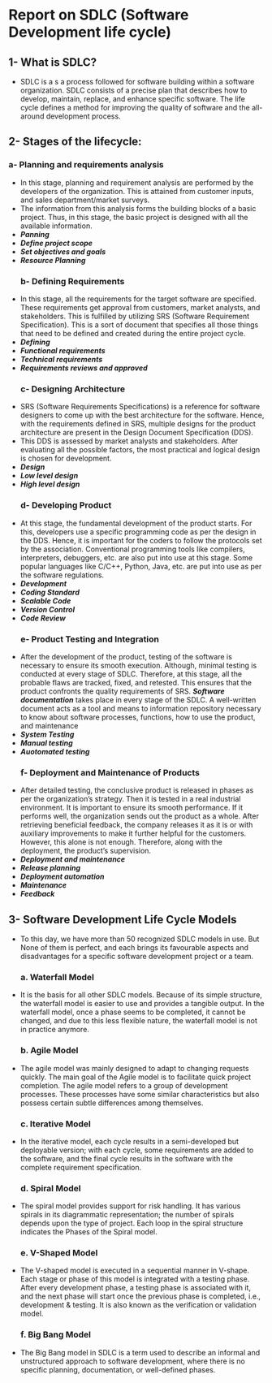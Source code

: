# Report on SDLC (Software Development life cycle)
## 1- What is SDLC?
- SDLC is a s a process followed for software building within a software organization. SDLC consists of a precise plan that describes how to develop, maintain, replace, and enhance specific software. The life cycle defines a method for improving the quality of software and the all-around development process.
## 2- Stages of the lifecycle:
  ### a- Planning and requirements analysis
- In this stage, planning and requirement analysis are performed by the developers of the organization. This is attained from customer inputs, and sales department/market surveys. 
- The information from this analysis forms the building blocks of a basic project. Thus, in this stage, the basic project is designed with all the available information.
- ***Panning***
- ***Define project scope***
- ***Set objectives and goals***
- ***Resource Planning***
  ### b- Defining Requirements
- In this stage, all the requirements for the target software are specified. These requirements get approval from customers, market analysts, and stakeholders. 
This is fulfilled by utilizing SRS (Software Requirement Specification). This is a sort of document that specifies all those things that need to be defined and created during the entire project cycle.
- ***Defining***
- ***Functional requirements***
- ***Technical requirements***
- ***Requirements reviews and approved***
  ### c- Designing Architecture
- SRS (Software Requirements Specifications) is a reference for software designers to come up with the best architecture for the software. Hence, with the requirements defined in SRS, multiple designs for the product architecture are present in the Design Document Specification (DDS).
- This DDS is assessed by market analysts and stakeholders. After evaluating all the possible factors, the most practical and logical design is chosen for development.
- ***Design***
- ***Low level design***
- ***High level design***
  ### d- Developing Product
- At this stage, the fundamental development of the product starts. For this, developers use a specific programming code as per the design in the DDS. Hence, it is important for the coders to follow the protocols set by the association. Conventional programming tools like compilers, interpreters, debuggers, etc. are also put into use at this stage. Some popular languages like C/C++, Python, Java, etc. are put into use as per the software regulations.
- ***Development***
- ***Coding Standard***
- ***Scalable Code***
- ***Version Control***
- ***Code Review***
  ### e- Product Testing and Integration
- After the development of the product, testing of the software is necessary to ensure its smooth execution. Although, minimal testing is conducted at every stage of SDLC. Therefore, at this stage, all the probable flaws are tracked, fixed, and retested. This ensures that the product confronts the quality requirements of SRS.
**_Software documentation_** takes place in every stage of the SDLC. A well-written document acts as a tool and means to information repository necessary to know about software processes, functions, how to use the product, and maintenance
- ***System Testing***
- ***Manual testing***
- ***Auotomated testing***
  ### f- Deployment and Maintenance of Products
- After detailed testing, the conclusive product is released in phases as per the organization’s strategy. Then it is tested in a real industrial environment. It is important to ensure its smooth performance. If it performs well, the organization sends out the product as a whole. After retrieving beneficial feedback, the company releases it as it is or with auxiliary improvements to make it further helpful for the customers. However, this alone is not enough. Therefore, along with the deployment, the product’s supervision.
- ***Deployment and maintenance***
- ***Release planning***
- ***Deployment automation***
- ***Maintenance***
- ***Feedback***
## 3- Software Development Life Cycle Models
- To this day, we have more than 50 recognized SDLC models in use. But None of them is perfect, and each brings its favourable aspects and disadvantages for a specific software development project or a team.

  ### a. Waterfall Model
- It is the basis for all other SDLC models. Because of its simple structure, the waterfall model is easier to use and provides a tangible output. In the waterfall model, once a phase seems to be completed, it cannot be changed, and due to this less flexible nature, the waterfall model is not in practice anymore. 

  ### b. Agile Model
- The agile model was mainly designed to adapt to changing requests quickly. The main goal of the Agile model is to facilitate quick project completion. The agile model refers to a group of development processes. These processes have some similar characteristics but also possess certain subtle differences among themselves.

  ### c. Iterative Model
- In the iterative model, each cycle results in a semi-developed but deployable version; with each cycle, some requirements are added to the software, and the final cycle results in the software with the complete requirement specification. 

  ### d. Spiral Model
- The spiral model provides support for risk handling. It has various spirals in its diagrammatic representation; the number of spirals depends upon the type of project. Each loop in the spiral structure indicates the Phases of the Spiral model.  

  ### e. V-Shaped Model
- The V-shaped model is executed in a sequential manner in V-shape. Each stage or phase of this model is integrated with a testing phase. After every development phase, a testing phase is associated with it, and the next phase will start once the previous phase is completed, i.e., development & testing. It is also known as the verification or validation model. 

  ### f. Big Bang Model
- The Big Bang model in SDLC is a term used to describe an informal and unstructured approach to software development, where there is no specific planning, documentation, or well-defined phases.
